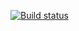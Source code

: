 [![Build status](https://ci.appveyor.com/api/projects/status/uhmup5b67qo97qlx?svg=true)](https://ci.appveyor.com/project/Relict26/pattern2)
